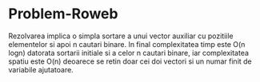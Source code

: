 # Problem-Roweb

Rezolvarea implica o simpla sortare a unui vector auxiliar cu pozitiile elementelor si apoi n cautari binare. In final complexitatea timp este O(n logn) datorata sortarii initiale si a celor n cautari binare, iar complexitatea spatiu este O(n) deoarece se retin doar cei doi vectori si un numar finit de variabile ajutatoare.
